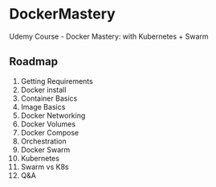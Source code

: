 # DockerMastery
Udemy Course - Docker Mastery: with Kubernetes + Swarm 

## Roadmap

1. Getting Requirements
2. Docker install
3. Container Basics
4. Image Basics
5. Docker Networking 
6. Docker Volumes
7. Docker Compose 
6. Orchestration
7. Docker Swarm
8. Kubernetes
9. Swarm vs K8s
10. Q&A
